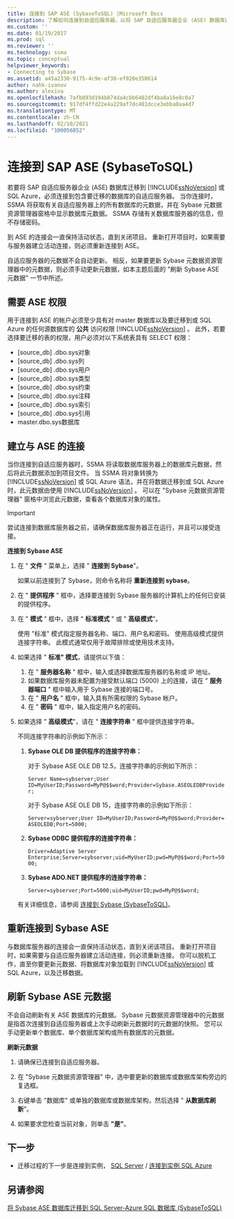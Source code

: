 ```yaml
---
title: 连接到 SAP ASE (SybaseToSQL) |Microsoft Docs
description: 了解如何连接到自适应服务器，以将 SAP 自适应服务器企业 (ASE) 数据库迁移到 SQL Server 或 Azure SQL 数据库。
ms.custom: ''
ms.date: 01/19/2017
ms.prod: sql
ms.reviewer: ''
ms.technology: ssma
ms.topic: conceptual
helpviewer_keywords:
- Connecting to Sybase
ms.assetid: a45a2330-9175-4c9e-af38-ef920e350614
author: nahk-ivanov
ms.author: alexiva
ms.openlocfilehash: 7afb893d194b874da4cbb6482df4ba8a16e8c0a7
ms.sourcegitcommit: 917df4ffd22e4a229af7dc481dcce3ebba0aa4d7
ms.translationtype: MT
ms.contentlocale: zh-CN
ms.lasthandoff: 02/10/2021
ms.locfileid: "100056852"
---
```

# <a name="connecting-to-sap-ase-sybasetosql"></a>连接到 SAP ASE (SybaseToSQL) 

若要将 SAP 自适应服务器企业 (ASE) 数据库迁移到 [!INCLUDE[ssNoVersion](../../includes/ssnoversion-md.md)] 或 SQL Azure，必须连接到包含要迁移的数据库的自适应服务器。 当你连接时，SSMA 将获取有关自适应服务器上的所有数据库的元数据，并在 Sybase 元数据资源管理器窗格中显示数据库元数据。 SSMA 存储有关数据库服务器的信息，但不存储密码。  
  
到 ASE 的连接会一直保持活动状态，直到关闭项目。 重新打开项目时，如果需要与服务器建立活动连接，则必须重新连接到 ASE。  
  
自适应服务器的元数据不会自动更新。 相反，如果要更新 Sybase 元数据资源管理器中的元数据，则必须手动更新元数据，如本主题后面的 "刷新 Sybase ASE 元数据" 一节中所述。  
  
## <a name="required-ase-permissions"></a>需要 ASE 权限

用于连接到 ASE 的帐户必须至少具有对 master 数据库以及要迁移到或 SQL Azure 的任何源数据库的 **公共** 访问权限 [!INCLUDE[ssNoVersion](../../includes/ssnoversion-md.md)] 。 此外，若要选择要迁移的表的权限，用户必须对以下系统表具有 SELECT 权限：  
  
- [source_db] .dbo.sys对象  
- [source_db] .dbo.sys列  
- [source_db] .dbo.sys用户  
- [source_db] .dbo.sys类型  
- [source_db] .dbo.sys约束  
- [source_db] .dbo.sys注释  
- [source_db] .dbo.sys索引  
- [source_db] .dbo.sys引用  
- master.dbo.sys数据库  
  
## <a name="establishing-a-connection-to-ase"></a>建立与 ASE 的连接

当你连接到自适应服务器时，SSMA 将读取数据库服务器上的数据库元数据，然后将此元数据添加到项目文件。 当 SSMA 将对象转换为 [!INCLUDE[ssNoVersion](../../includes/ssnoversion-md.md)] 或 SQL Azure 语法，并在将数据迁移到或 SQL Azure 时，此元数据由使用 [!INCLUDE[ssNoVersion](../../includes/ssnoversion-md.md)] 。 可以在 "Sybase 元数据资源管理器" 窗格中浏览此元数据，查看各个数据库对象的属性。  
  
> [!IMPORTANT]  
> 尝试连接到数据库服务器之前，请确保数据库服务器正在运行，并且可以接受连接。  
  
**连接到 Sybase ASE**
  
1. 在 " **文件** " 菜单上，选择 " **连接到 Sybase**"。  
  
   如果以前连接到了 Sybase，则命令名称将 **重新连接到 sybase**。  
  
2. 在 " **提供程序** " 框中，选择要连接到 Sybase 服务器的计算机上的任何已安装的提供程序。  
  
3. 在 " **模式** " 框中，选择 " **标准模式** " 或 " **高级模式**"。  
  
   使用 "标准" 模式指定服务器名称、端口、用户名和密码。 使用高级模式提供连接字符串。 此模式通常仅用于故障排除或使用技术支持。  
  
4. 如果选择 " **标准" 模式**，请提供以下值：  
  
    1. 在 " **服务器名称** " 框中，输入或选择数据库服务器的名称或 IP 地址。  
    2. 如果数据库服务器未配置为接受默认端口 (5000) 上的连接，请在 " **服务器端口** " 框中输入用于 Sybase 连接的端口号。  
    3. 在 " **用户名** " 框中，输入具有所需权限的 Sybase 帐户。  
    4. 在 " **密码** " 框中，输入指定用户名的密码。  
  
5. 如果选择 " **高级模式**"，请在 " **连接字符串** " 框中提供连接字符串。  
  
    不同连接字符串的示例如下所示：  
  
    1. **Sybase OLE DB 提供程序的连接字符串：**  
  
        对于 Sybase ASE OLE DB 12.5，连接字符串的示例如下所示：  
  
        `Server Name=sybserver;User ID=MyUserID;Password=MyP@$$word;Provider=Sybase.ASEOLEDBProvider;`  
  
        对于 Sybase ASE OLE DB 15，连接字符串的示例如下所示：  
  
        `Server=sybserver;User ID=MyUserID;Password=MyP@$$word;Provider= ASEOLEDB;Port=5000;`  
  
    2. **Sybase ODBC 提供程序的连接字符串：**  
  
       `Driver=Adaptive Server Enterprise;Server=sybserver;uid=MyUserID;pwd=MyP@$$word;Port=5000;`  
  
    3. **Sybase ADO.NET 提供程序的连接字符串：**  
  
       `Server=sybserver;Port=5000;uid=MyUserID;pwd=MyP@$$word;`  
  
    有关详细信息，请参阅 [连接到 Sybase &#40;SybaseToSQL&#41;](../../ssma/sybase/connect-to-sybase-sybasetosql.md)。  
  
## <a name="reconnecting-to-sybase-ase"></a>重新连接到 Sybase ASE

与数据库服务器的连接会一直保持活动状态，直到关闭该项目。 重新打开项目时，如果需要与自适应服务器建立活动连接，则必须重新连接。 你可以脱机工作，直至你要更新元数据、将数据库对象加载到 [!INCLUDE[ssNoVersion](../../includes/ssnoversion-md.md)] 或 SQL Azure，以及迁移数据。  
  
## <a name="refreshing-sybase-ase-metadata"></a>刷新 Sybase ASE 元数据

不会自动刷新有关 ASE 数据库的元数据。 Sybase 元数据资源管理器中的元数据是指首次连接到自适应服务器或上次手动刷新元数据时的元数据的快照。 您可以手动更新单个数据库、单个数据库架构或所有数据库的元数据。  
  
**刷新元数据**
  
1. 请确保已连接到自适应服务器。  
  
2. 在 "Sybase 元数据资源管理器" 中，选中要更新的数据库或数据库架构旁边的复选框。  
  
3. 右键单击 "数据库" 或单独的数据库或数据库架构，然后选择 " **从数据库刷新**"。  
  
4. 如果要求您检查当前对象，则单击 **"是"**。  
  
## <a name="next-step"></a>下一步  
  
- 迁移过程的下一步是连接到实例， [SQL Server](connecting-to-sql-server-sybasetosql.md)  /  [连接到实例 SQL Azure](connecting-to-azure-sql-db-sybasetosql.md)  
  
## <a name="see-also"></a>另请参阅

[将 Sybase ASE 数据库迁移到 SQL Server-Azure SQL 数据库 &#40;SybaseToSQL&#41;](../../ssma/sybase/migrating-sybase-ase-databases-to-sql-server-azure-sql-db-sybasetosql.md)  
